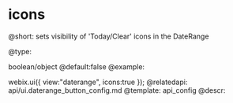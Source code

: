 icons
=============


@short:
	sets visibility of 'Today/Clear' icons in the DateRange 

@type: 

boolean/object
@default:false
@example:

webix.ui({
    view:"daterange",
	icons:true
});
@relatedapi: api/ui.daterange_button_config.md
@template:	api_config
@descr:
